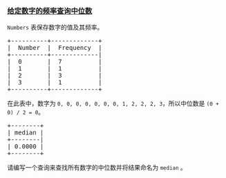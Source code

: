 ### [给定数字的频率查询中位数](https://leetcode-cn.com/problems/find-median-given-frequency-of-numbers)

<p><code>Numbers</code> 表保存数字的值及其频率。</p>

<pre>+----------+-------------+
|  Number  |  Frequency  |
+----------+-------------|
|  0       |  7          |
|  1       |  1          |
|  2       |  3          |
|  3       |  1          |
+----------+-------------+
</pre>

<p>在此表中，数字为 <code>0, 0, 0, 0, 0, 0, 0, 1, 2, 2, 2, 3</code>，所以中位数是 <code>(0 + 0) / 2 = 0</code>。</p>

<pre>+--------+
| median |
+--------|
| 0.0000 |
+--------+
</pre>

<p>请编写一个查询来查找所有数字的中位数并将结果命名为 <code>median</code> 。</p>
